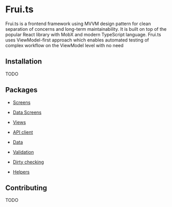 # Frui.ts

Frui.ts is a frontend framework using MVVM design pattern for clean separation of concerns and long-term maintainability. It is built on top of the popular React library with MobX and modern TypeScript language. Frui.ts uses ViewModel-first approach which enables automated testing of complex workflow on the ViewModel level with no need

## Installation

TODO

## Packages

 - [Screens](packages/screens/README.md)
 - [Data Screens](packages/datascreens/README.md)

 - [Views](packages/views/README.md)

 - [API client](packages/apiclient/README.md)
 - [Data](packages/data/README.md)

 - [Validation](packages/validation/README.md)
 - [Dirty checking](packages/dirtycheck/README.md)

 - [Helpers](packages/helpers/README.md)

## Contributing

TODO
